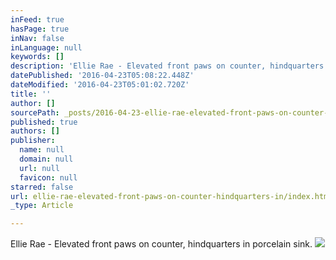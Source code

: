 ```yaml
---
inFeed: true
hasPage: true
inNav: false
inLanguage: null
keywords: []
description: 'Ellie Rae - Elevated front paws on counter, hindquarters in porcelain sink. '
datePublished: '2016-04-23T05:08:22.448Z'
dateModified: '2016-04-23T05:01:02.720Z'
title: ''
author: []
sourcePath: _posts/2016-04-23-ellie-rae-elevated-front-paws-on-counter-hindquarters-in.md
published: true
authors: []
publisher:
  name: null
  domain: null
  url: null
  favicon: null
starred: false
url: ellie-rae-elevated-front-paws-on-counter-hindquarters-in/index.html
_type: Article

---
```

Ellie Rae - Elevated front paws on counter, hindquarters in porcelain sink. ![](https://the-grid-user-content.s3-us-west-2.amazonaws.com/6765c0b9-295a-4ec6-b29c-093f3781f41d.jpg)
